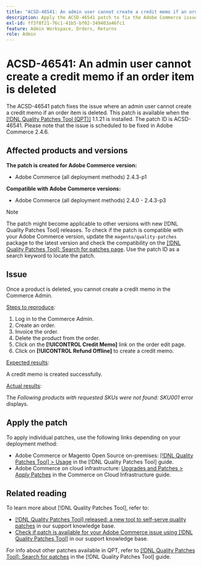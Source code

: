 ```yaml
---
title: "ACSD-46541: An admin user cannot create a credit memo if an order item is deleted"
description: Apply the ACSD-46541 patch to fix the Adobe Commerce issue where once a product is deleted you cannot create a credit memo in the Adobe Commerce Admin.
exl-id: ff3f8f21-76c1-41b5-bf02-349403a46fc1
feature: Admin Workspace, Orders, Returns
role: Admin
---
```

# ACSD-46541: An admin user cannot create a credit memo if an order item is deleted

The ACSD-46541 patch fixes the issue where an admin user cannot create a credit memo if an order item is deleted. This patch is available when the [[!DNL Quality Patches Tool (QPT)]](https://experienceleague.adobe.com/en/docs/commerce-knowledge-base/kb/announcements/commerce-announcements/magento-quality-patches-released-new-tool-to-self-serve-quality-patches) 1.1.21 is installed. The patch ID is ACSD-46541. Please note that the issue is scheduled to be fixed in Adobe Commerce 2.4.6.

## Affected products and versions

**The patch is created for Adobe Commerce version:**

* Adobe Commerce (all deployment methods) 2.4.3-p1

**Compatible with Adobe Commerce versions:**

* Adobe Commerce (all deployment methods) 2.4.0 - 2.4.3-p3

>[!NOTE]
>
>The patch might become applicable to other versions with new [!DNL Quality Patches Tool] releases. To check if the patch is compatible with your Adobe Commerce version, update the `magento/quality-patches` package to the latest version and check the compatibility on the [[!DNL Quality Patches Tool]: Search for patches page](https://experienceleague.adobe.com/tools/commerce-quality-patches/index.html). Use the patch ID as a search keyword to locate the patch.

## Issue

Once a product is deleted, you cannot create a credit memo in the Commerce Admin. 

<u>Steps to reproduce</u>:

1. Log in to the Commerce Admin.
1. Create an order.
1. Invoice the order.
1. Delete the product from the order.
1. Click on the **[!UICONTROL Credit Memo]** link on the order edit page.
1. Click on **[!UICONTROL Refund Offline]** to create a credit memo.

<u>Expected results</u>:

A credit memo is created successfully.

<u>Actual results</u>:

The _Following products with requested SKUs were not found: SKU001_ error displays.

## Apply the patch

To apply individual patches, use the following links depending on your deployment method:

* Adobe Commerce or Magento Open Source on-premises: [[!DNL Quality Patches Tool] > Usage](https://experienceleague.adobe.com/docs/commerce-operations/tools/quality-patches-tool/usage.html) in the [!DNL Quality Patches Tool] guide.
* Adobe Commerce on cloud infrastructure: [Upgrades and Patches > Apply Patches](https://experienceleague.adobe.com/docs/commerce-cloud-service/user-guide/develop/upgrade/apply-patches.html) in the Commerce on Cloud Infrastructure guide.

## Related reading

To learn more about [!DNL Quality Patches Tool], refer to:

* [[!DNL Quality Patches Tool] released: a new tool to self-serve quality patches](https://experienceleague.adobe.com/en/docs/commerce-knowledge-base/kb/announcements/commerce-announcements/magento-quality-patches-released-new-tool-to-self-serve-quality-patches) in our support knowledge base.
* [Check if patch is available for your Adobe Commerce issue using [!DNL Quality Patches Tool]](/help/tools/quality-patches-tool/patches-available-in-qpt/check-patch-for-magento-issue-with-magento-quality-patches.md) in our support knowledge base.

For info about other patches available in QPT, refer to [[!DNL Quality Patches Tool]: Search for patches](https://experienceleague.adobe.com/tools/commerce-quality-patches/index.html) in the [!DNL Quality Patches Tool] guide.

